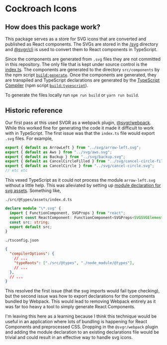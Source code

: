 # Cockroach Icons

## How does this package work?

This package serves as a store for SVG icons that are converted and published as React components. The SVGs are stored in the [/svg](https://github.com/cockroachdb/ui/tree/master/packages/icons/svg) directory and [@svgr/cli](https://react-svgr.com/docs/cli/) is used to convert them to React components in TypeScript.

Since the components are generated from `.svg` files they are not committed in this repository. The only file that is kept under source control is the [index.ts](https://github.com/cockroachdb/ui/blob/master/packages/icons/src/index.ts). The components are generated to the directory `src/components` by the npm script [`build:generate`](https://github.com/cockroachdb/ui/blob/master/packages/icons/package.json). Once the components are generated, they are transpiled and TypeScript declarations are generated by the [TypeScript Compiler](https://www.typescriptlang.org/docs/handbook/compiler-options.html) (npm script [`build:typescript`](https://github.com/cockroachdb/ui/blob/master/packages/icons/package.json)). 

To generate the files locally run `npm run build` or `yarn run build`.

## Historic reference

Our first pass at this used SVGR as a webpack plugin, [@svgr/webpack](https://react-svgr.com/docs/webpack/). While this worked fine for generating the code it made it difficult to work with in TypeScript. The first issue was that the `index.ts` file would export `.svg` files. For example,

```js
export { default as ArrowLeft } from "../svg/arrow-left.svg";
export { default as Aws } from "../svg/aws.svg";
export { default as Backup } from "../svg/backup.svg";
export { default as CancelCircleFilled } from "../svg/cancel-circle-filled.svg";
export { default as CancelCircle } from "../svg/cancel-circle.svg";
// etc etc
```

This vexed TypeScript as it could not process the module `arrow-left.svg` without a little help. This was alleviated by setting up [module declaration for svg assets](https://duncanleung.com/typescript-module-declearation-svg-img-assets/). Something like,

`./src/@types/assets/index.d.ts`
```ts
declare module "\*.svg" {
  import { FunctionComponent, SVGProps } from "react";
  export const ReactComponent: FunctionComponent<SVGProps<SVGSVGElement>>;
  const src: string;
  export default src;
}
```

`./tsconfig.json`
```json
{
  "compilerOptions": {
    // ...
    "typeRoots": ["./src/@types", "./node_module/@types"],
    // ...
  },
  // ...
}
```

This resolved the first issue (that the svg imports would fail type checking), but the second issue was how to export declarations for the components bundled by Webpack. This would lead to removing Webpack entirely as it was far too heavy a tool to simply generate React Components.

I'm leaving this here as a learning because I think this technique would be useful in an application where lots of bundling is happening for React Components and preprocessed CSS. Dropping in the `@svgr/webpack` plugin and adding the module declaration to an existing declarations file would be trivial and could result in an effective way to handle svg icons.
